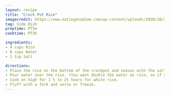 ```yaml
---
layout: recipe
title: "Crock Pot Rice"
imagecredit: https://www.eatingonadime.com/wp-content/uploads/2020/10/200KB-Crock-Pot-Rice-16.jpg
tag: Side Dish
preptime: PT5m
cooktime: PT3h

ingredients:
- 4 cups Rice
- 8 cups Water
- 1 tsp Salt

directions:
- Place the rice on the bottom of the crockpot and season with the salt.
- Pour water over the rice. (You want double the water as rice, so if you have 2 cups of rice, you will need 4 cups of water).
- Cook on high for 1 ½ to 2½ hours for white rice.
- Fluff with a fork and serve or freeze.
---
```


